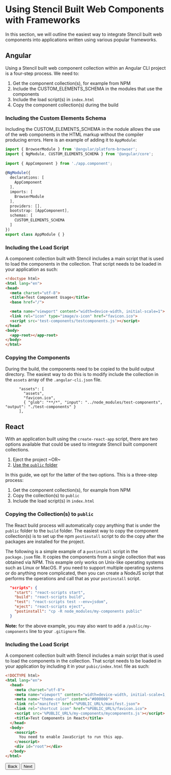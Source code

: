 # Using Stencil Built Web Components with Frameworks

In this section, we will outline the easiest way to integrate Stencil built web components into applications written using various popular frameworks.

## Angular

Using a Stencil built web component collection within an Angular CLI project is a four-step process. We need to:

1. Get the component collection(s), for example from NPM
1. Include the CUSTOM_ELEMENTS_SCHEMA in the modules that use the components 
1. Include the load script(s) in `index.html`
1. Copy the component collection(s) during the build

### Including the Custom Elements Schema

Including the CUSTOM_ELEMENTS_SCHEMA in the nodule allows the use of the web components in the HTML markup without the compiler producing errors. Here is an example of adding it to `AppModule`:

```ts
import { BrowserModule } from '@angular/platform-browser';
import { NgModule, CUSTOM_ELEMENTS_SCHEMA } from '@angular/core';
 
import { AppComponent } from './app.component';
 
@NgModule({
  declarations: [
    AppComponent
  ],
  imports: [
    BrowserModule
  ],
  providers: [],
  bootstrap: [AppComponent],
  schemas: [
    CUSTOM_ELEMENTS_SCHEMA
  ]
})
export class AppModule { }
```

### Including the Load Script

A component collection built with Stencil includes a main script that is used to load the components in the collection. That script needs to be loaded in your application as such:

```html
<!doctype html>
<html lang="en">
<head>
  <meta charset="utf-8">
  <title>Test Component Usage</title>
  <base href="/">

  <meta name="viewport" content="width=device-width, initial-scale=1">
  <link rel="icon" type="image/x-icon" href="favicon.ico">
  <script src='test-components/testcomponents.js'></script>
</head>
<body>
  <app-root></app-root>
</body>
</html>
```

### Copying the Components

During the build, the components need to be copied to the build output directory. The easiest way to do this is to modify include the collection in the `assets` array of the `.angular-cli.json` file.

```
      "assets": [
        "assets",
        "favicon.ico",
        { "glob": "**/*", "input": "../node_modules/test-components", "output": "./test-components" }
      ],
```

## React

With an application built using the `create-react-app` script, there are two options available that could be used to integrate Stencil built component collections.

1. Eject the project ~OR~
1. [Use the `public` folder](https://github.com/facebookincubator/create-react-app/blob/master/packages/react-scripts/template/README.md#using-the-public-folder)

In this guide, we opt for the latter of the two options. This is a three-step process:

1. Get the component collection(s), for example from NPM
1. Copy the collection(s) to `public`
1. Include the load script(s) in `index.html`

### Copying the Collection(s) to `public`

The React build process will automatically copy anything that is under the `public` folder to the `build` folder. The easiest way to copy the component collection(s) is to set up the npm `postinstall` script to do the copy after the packages are installed for the project.

The following is a simple example of a `postinstall` script in the `package.jsom` file. It copies the components from a single collection that was obtained via NPM. This example only works on Unix-like operating systems such as Linux or MacOS. If you need to support multiple operating systems or do anything more complicated, then you can create a NodeJS script that performs the operations and call that as your `postinstall` script.

```json
  "scripts": {
    "start": "react-scripts start",
    "build": "react-scripts build",
    "test": "react-scripts test --env=jsdom",
    "eject": "react-scripts eject",
    "postinstall": "cp -R node_modules/my-components public"
  }
```

**Note:** for the above example, you may also want to add a `/public/my-components` line to your `.gitignore` file.

### Including the Load Script

A component collection built with Stencil includes a main script that is used to load the components in the collection. That script needs to be loaded in your application by including it in your `pubic/index.html` file as such:

```html
<!DOCTYPE html>
<html lang="en">
  <head>
    <meta charset="utf-8">
    <meta name="viewport" content="width=device-width, initial-scale=1, shrink-to-fit=no">
    <meta name="theme-color" content="#000000">
    <link rel="manifest" href="%PUBLIC_URL%/manifest.json">
    <link rel="shortcut icon" href="%PUBLIC_URL%/favicon.ico">
    <script src='%PUBLIC_URL%/my-components/mycomponents.js'></script>
    <title>Test Components in React</title>
  </head>
  <body>
    <noscript>
      You need to enable JavaScript to run this app.
    </noscript>
    <div id="root"></div>
  </body>
</html>
```

<stencil-route-link url="/docs/distribution" router="#router" custom="true">
  <button class='backButton'>
    Back
  </button>
</stencil-route-link>

<stencil-route-link url="/docs/css-variables" custom="true">
  <button class='nextButton'>
    Next
  </button>
</stencil-route-link>